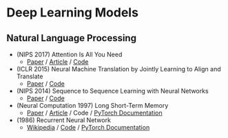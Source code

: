 # Deep Learning Models

## Natural Language Processing
- (NIPS 2017) Attention Is All You Need
  - [Paper](https://papers.nips.cc/paper/2017/hash/3f5ee243547dee91fbd053c1c4a845aa-Abstract.html) / [Article](http://nlp.seas.harvard.edu/2018/04/03/attention.html) / [Code](./Attention/Seq2Seq+Bahdanau_Attention.py)
- (ICLR 2015) Neural Machine Translation by Jointly Learning to Align and Translate
  - [Paper](https://arxiv.org/abs/1409.0473) / [Code](./Attention)
- (NIPS 2014) Sequence to Sequence Learning with Neural Networks
  - [Paper](https://arxiv.org/abs/1409.3215) / [Code](./Seq2Seq)
- (Neural Computation 1997) Long Short-Term Memory
  - [Paper](http://www.bioinf.jku.at/publications/older/2604.pdf) / [Article](https://colah.github.io/posts/2015-08-Understanding-LSTMs/) / Code / [PyTorch Documentation](https://pytorch.org/docs/stable/generated/torch.nn.LSTM.html)
- (1986) Recurrent Neural Network
  - [Wikipedia](https://en.wikipedia.org/wiki/Recurrent_neural_network) / [Code](./RNN) / [PyTorch Documentation](https://pytorch.org/docs/stable/generated/torch.nn.RNN.html)
